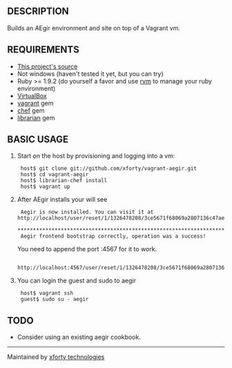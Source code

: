 ## DESCRIPTION

Builds an AEgir environment and site on top of a Vagrant vm.

## REQUIREMENTS

* [This project's source](https://github.com/xforty/vagrant-aegir)
* Not windows (haven't tested it yet, but you can try)
* Ruby >= 1.9.2 (do yourself a favor and use
  [rvm](http://beginrescueend.com/) to manage your ruby environment)
* [VirtualBox](http://www.virtualbox.org/)
* [vagrant](http://www.vagrantup.com/) gem
* [chef](http://wiki.opscode.com/) gem
* [librarian](https://github.com/applicationsonline/librarian) gem

## BASIC USAGE

1. Start on the host by provisioning and logging into a vm:

        host$ git clone git://github.com/xforty/vagrant-aegir.git
        host$ cd vagrant-aegir
        host$ librarian-chef install
        host$ vagrant up

2. After AEgir installs your will see 

        Aegir is now installed. You can visit it at http://localhost/user/reset/1/1326478208/3ce5671f68069a2807136c47ae6042c9
        ************************************************************************
        Aegir frontend bootstrap correctly, operation was a success!

   You need to append the port :4567 for it to work.

        http://localhost:4567/user/reset/1/1326478208/3ce5671f68069a2807136c47ae6042c9

3. You can login the guest and sudo to aegir

        host$ vagrant ssh
        guest$ sudo su - aegir

## TODO

* Consider using an existing aegir cookbook.

--------------------------------------------------------------------- 
Maintained by [xforty technologies](http://www.xforty.com)
